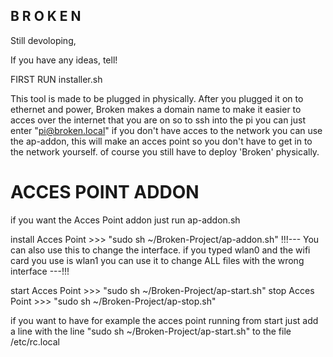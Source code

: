 <h2>B R O K E N</h2>

<p1>Still devoloping,

If you have any ideas, tell!

FIRST RUN installer.sh

This tool is made to be plugged in physically.
After you plugged it on to ethernet and power, Broken makes a domain name to make it easier to acces over the internet that you are on
so to ssh into the pi you can just enter "pi@broken.local"
if you don't have acces to the network you can use the ap-addon, this will make an acces point so you don't have to get in to the network yourself.
of course you still have to deploy 'Broken' physically.</p1>

<h1>ACCES POINT ADDON</h1>


<p1>if you want the Acces Point addon just run ap-addon.sh

install Acces Point >>> "sudo sh ~/Broken-Project/ap-addon.sh"
!!!--- You can also use this to change the interface.
if you typed wlan0 and the wifi card you use is wlan1 you can use it to change ALL files with the wrong interface ---!!!

start Acces Point >>> "sudo sh ~/Broken-Project/ap-start.sh"
stop Acces Point >>> "sudo sh ~/Broken-Project/ap-stop.sh"


if you want to have for example the acces point running from start just add a line with the line "sudo sh ~/Broken-Project/ap-start.sh" to the file /etc/rc.local</p1>




